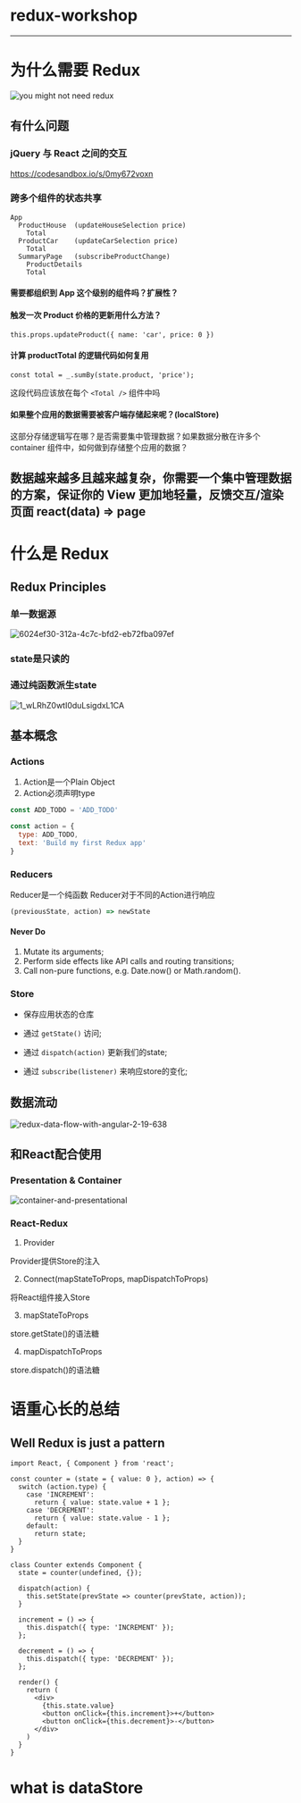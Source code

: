 # redux-workshop
-------

# 为什么需要 Redux
![you might not need redux](http://blog.isquaredsoftware.com/presentations/2018-03-redux-fundamentals/static/media/you-might-not-need-redux.6ed95d25.png)

## 有什么问题
### jQuery 与 React 之间的交互
https://codesandbox.io/s/0my672voxn

### 跨多个组件的状态共享

```
App
  ProductHouse  (updateHouseSelection price)
    Total
  ProductCar    (updateCarSelection price)
    Total
  SummaryPage   (subscribeProductChange)
    ProductDetails
    Total
```

#### 需要都组织到 App 这个级别的组件吗？扩展性？
#### 触发一次 Product 价格的更新用什么方法？
`this.props.updateProduct({ name: 'car', price: 0 })`

#### 计算 productTotal 的逻辑代码如何复用

```
const total = _.sumBy(state.product, 'price');
```
这段代码应该放在每个 `<Total />` 组件中吗

#### 如果整个应用的数据需要被客户端存储起来呢？(localStore)
这部分存储逻辑写在哪？是否需要集中管理数据？如果数据分散在许多个 container 组件中，如何做到存储整个应用的数据？

## 数据越来越多且越来越复杂，你需要一个集中管理数据的方案，保证你的 View 更加地轻量，反馈交互/渲染页面 react(data) => page

# 什么是 Redux
## Redux Principles

### 单一数据源
![6024ef30-312a-4c7c-bfd2-eb72fba097ef](md/6024ef30-312a-4c7c-bfd2-eb72fba097ef.png)
### state是只读的

### 通过纯函数派生state
![1_wLRhZ0wtI0duLsigdxL1CA](md/1_wLRhZ0wtI0duLsigdxL1CA.png)

## 基本概念
### Actions
1. Action是一个Plain Object
2. Action必须声明type

```js
const ADD_TODO = 'ADD_TODO'

const action = {
  type: ADD_TODO,
  text: 'Build my first Redux app'
}
```
### Reducers
Reducer是一个纯函数
Reducer对于不同的Action进行响应

```js
(previousState, action) => newState
```

#### Never Do
1. Mutate its arguments;
2. Perform side effects like API calls and routing transitions;
3. Call non-pure functions, e.g. Date.now() or Math.random().


### Store
+ 保存应用状态的仓库

+ 通过 `getState()` 访问;

+ 通过 `dispatch(action)` 更新我们的state;

+ 通过 `subscribe(listener)` 来响应store的变化;


## 数据流动
![redux-data-flow-with-angular-2-19-638](https://camo.githubusercontent.com/5aba89b6daab934631adffc1f301d17bb273268b/68747470733a2f2f73332e616d617a6f6e6177732e636f6d2f6d656469612d702e736c69642e65732f75706c6f6164732f3336343831322f696d616765732f323438343535322f415243482d5265647578322d7265616c2e676966)
## 和React配合使用
### Presentation & Container
 ![container-and-presentational](md/container-and-presentational.jpg)

### React-Redux

1. Provider

Provider提供Store的注入

2. Connect(mapStateToProps, mapDispatchToProps)

将React组件接入Store

3. mapStateToProps

store.getState()的语法糖

4. mapDispatchToProps

store.dispatch()的语法糖


# 语重心长的总结

## Well Redux is just a pattern

```
import React, { Component } from 'react';

const counter = (state = { value: 0 }, action) => {
  switch (action.type) {
    case 'INCREMENT':
      return { value: state.value + 1 };
    case 'DECREMENT':
      return { value: state.value - 1 };
    default:
      return state;
  }
}

class Counter extends Component {
  state = counter(undefined, {});

  dispatch(action) {
    this.setState(prevState => counter(prevState, action));
  }

  increment = () => {
    this.dispatch({ type: 'INCREMENT' });
  };

  decrement = () => {
    this.dispatch({ type: 'DECREMENT' });
  };

  render() {
    return (
      <div>
        {this.state.value}
        <button onClick={this.increment}>+</button>
        <button onClick={this.decrement}>-</button>
      </div>
    )
  }
}
```

# what is dataStore
